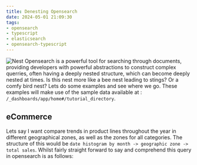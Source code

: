 ```yaml
---
title: Denesting Opensearch
date: 2024-05-01 21:09:30
tags:
- opensearch
- typescript
- elasticsearch
- opensearch-typescript
---
```



![Nest](/images/bees-nest.jpg)
Opensearch is a powerful tool for searching through documents, providing developers with powerful abstractions to construct complex querries, often having a deeply nested structure, which can become deeply nested at times. Is this nest more like a bee nest leading to stings? Or a comfy bird nest? Lets do some examples and see where we go. These examples will make use of the sample data available at : `/_dashboards/app/home#/tutorial_directory`.

## eCommerce
Lets say I want compare trends in product lines throughout the year in different geographical zones, as well as the zones for all categories. The structure of this would be `date histogram by month -> geographic zone -> total sales`. Whilst fairly straight forward to say and comprehend this query in opensearch is as follows:

```json

```


